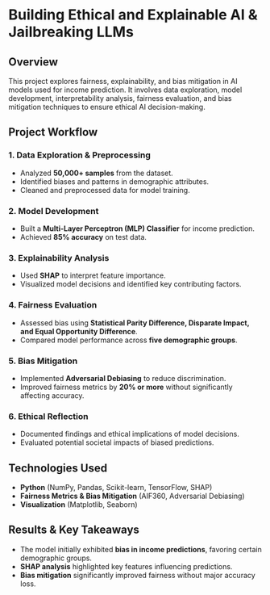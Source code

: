 # **Building Ethical and Explainable AI & Jailbreaking LLMs**

## **Overview**
This project explores fairness, explainability, and bias mitigation in AI models used for income prediction. It involves data exploration, model development, interpretability analysis, fairness evaluation, and bias mitigation techniques to ensure ethical AI decision-making.

## **Project Workflow**
### 1. Data Exploration & Preprocessing
- Analyzed **50,000+ samples** from the dataset.
- Identified biases and patterns in demographic attributes.
- Cleaned and preprocessed data for model training.

### 2. Model Development
- Built a **Multi-Layer Perceptron (MLP) Classifier** for income prediction.
- Achieved **85% accuracy** on test data.

### 3. Explainability Analysis
- Used **SHAP** to interpret feature importance.
- Visualized model decisions and identified key contributing factors.

### 4. Fairness Evaluation
- Assessed bias using **Statistical Parity Difference, Disparate Impact, and Equal Opportunity Difference**.
- Compared model performance across **five demographic groups**.

### 5. Bias Mitigation
- Implemented **Adversarial Debiasing** to reduce discrimination.
- Improved fairness metrics by **20% or more** without significantly affecting accuracy.

### 6. Ethical Reflection
- Documented findings and ethical implications of model decisions.
- Evaluated potential societal impacts of biased predictions.

## **Technologies Used**
- **Python** (NumPy, Pandas, Scikit-learn, TensorFlow, SHAP)
- **Fairness Metrics & Bias Mitigation** (AIF360, Adversarial Debiasing)
- **Visualization** (Matplotlib, Seaborn)

## **Results & Key Takeaways**
- The model initially exhibited **bias in income predictions**, favoring certain demographic groups.
- **SHAP analysis** highlighted key features influencing predictions.
- **Bias mitigation** significantly improved fairness without major accuracy loss.


